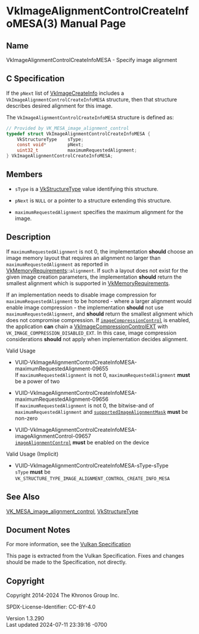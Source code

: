# VkImageAlignmentControlCreateInfoMESA(3) Manual Page

## Name

VkImageAlignmentControlCreateInfoMESA - Specify image alignment



## <a href="#_c_specification" class="anchor"></a>C Specification

If the `pNext` list of [VkImageCreateInfo](https://registry.khronos.org/vulkan/specs/1.3-extensions/man/html/VkImageCreateInfo.html)
includes a `VkImageAlignmentControlCreateInfoMESA` structure, then that
structure describes desired alignment for this image.

The `VkImageAlignmentControlCreateInfoMESA` structure is defined as:

``` c
// Provided by VK_MESA_image_alignment_control
typedef struct VkImageAlignmentControlCreateInfoMESA {
    VkStructureType    sType;
    const void*        pNext;
    uint32_t           maximumRequestedAlignment;
} VkImageAlignmentControlCreateInfoMESA;
```

## <a href="#_members" class="anchor"></a>Members

- `sType` is a [VkStructureType](https://registry.khronos.org/vulkan/specs/1.3-extensions/man/html/VkStructureType.html) value identifying
  this structure.

- `pNext` is `NULL` or a pointer to a structure extending this
  structure.

- `maximumRequestedAlignment` specifies the maximum alignment for the
  image.

## <a href="#_description" class="anchor"></a>Description

If `maximumRequestedAlignment` is not 0, the implementation **should**
choose an image memory layout that requires an alignment no larger than
`maximumRequestedAlignment` as reported in
[VkMemoryRequirements](https://registry.khronos.org/vulkan/specs/1.3-extensions/man/html/VkMemoryRequirements.html)::`alignment`. If such
a layout does not exist for the given image creation parameters, the
implementation **should** return the smallest alignment which is
supported in [VkMemoryRequirements](https://registry.khronos.org/vulkan/specs/1.3-extensions/man/html/VkMemoryRequirements.html).

If an implementation needs to disable image compression for
`maximumRequestedAlignment` to be honored - where a larger alignment
would enable image compression - the implementation **should** not use
`maximumRequestedAlignment`, and **should** return the smallest
alignment which does not compromise compression. If <a
href="https://registry.khronos.org/vulkan/specs/1.3-extensions/html/vkspec.html#features-imageCompressionControl"
target="_blank" rel="noopener"><code>imageCompressionControl</code></a>
is enabled, the application **can** chain a
[VkImageCompressionControlEXT](https://registry.khronos.org/vulkan/specs/1.3-extensions/man/html/VkImageCompressionControlEXT.html) with
`VK_IMAGE_COMPRESSION_DISABLED_EXT`. In this case, image compression
considerations **should** not apply when implementation decides
alignment.

Valid Usage

- <a
  href="#VUID-VkImageAlignmentControlCreateInfoMESA-maximumRequestedAlignment-09655"
  id="VUID-VkImageAlignmentControlCreateInfoMESA-maximumRequestedAlignment-09655"></a>
  VUID-VkImageAlignmentControlCreateInfoMESA-maximumRequestedAlignment-09655  
  If `maximumRequestedAlignment` is not 0, `maximumRequestedAlignment`
  **must** be a power of two

- <a
  href="#VUID-VkImageAlignmentControlCreateInfoMESA-maximumRequestedAlignment-09656"
  id="VUID-VkImageAlignmentControlCreateInfoMESA-maximumRequestedAlignment-09656"></a>
  VUID-VkImageAlignmentControlCreateInfoMESA-maximumRequestedAlignment-09656  
  If `maximumRequestedAlignment` is not 0, the bitwise-and of
  `maximumRequestedAlignment` and <a
  href="https://registry.khronos.org/vulkan/specs/1.3-extensions/html/vkspec.html#limits-supportedImageAlignmentMask"
  target="_blank"
  rel="noopener"><code>supportedImageAlignmentMask</code></a> **must**
  be non-zero

- <a
  href="#VUID-VkImageAlignmentControlCreateInfoMESA-imageAlignmentControl-09657"
  id="VUID-VkImageAlignmentControlCreateInfoMESA-imageAlignmentControl-09657"></a>
  VUID-VkImageAlignmentControlCreateInfoMESA-imageAlignmentControl-09657  
  <a
  href="https://registry.khronos.org/vulkan/specs/1.3-extensions/html/vkspec.html#features-imageAlignmentControl"
  target="_blank" rel="noopener"><code>imageAlignmentControl</code></a>
  **must** be enabled on the device

Valid Usage (Implicit)

- <a href="#VUID-VkImageAlignmentControlCreateInfoMESA-sType-sType"
  id="VUID-VkImageAlignmentControlCreateInfoMESA-sType-sType"></a>
  VUID-VkImageAlignmentControlCreateInfoMESA-sType-sType  
  `sType` **must** be
  `VK_STRUCTURE_TYPE_IMAGE_ALIGNMENT_CONTROL_CREATE_INFO_MESA`

## <a href="#_see_also" class="anchor"></a>See Also

[VK_MESA_image_alignment_control](https://registry.khronos.org/vulkan/specs/1.3-extensions/man/html/VK_MESA_image_alignment_control.html),
[VkStructureType](https://registry.khronos.org/vulkan/specs/1.3-extensions/man/html/VkStructureType.html)

## <a href="#_document_notes" class="anchor"></a>Document Notes

For more information, see the <a
href="https://registry.khronos.org/vulkan/specs/1.3-extensions/html/vkspec.html#VkImageAlignmentControlCreateInfoMESA"
target="_blank" rel="noopener">Vulkan Specification</a>

This page is extracted from the Vulkan Specification. Fixes and changes
should be made to the Specification, not directly.

## <a href="#_copyright" class="anchor"></a>Copyright

Copyright 2014-2024 The Khronos Group Inc.

SPDX-License-Identifier: CC-BY-4.0

Version 1.3.290  
Last updated 2024-07-11 23:39:16 -0700
